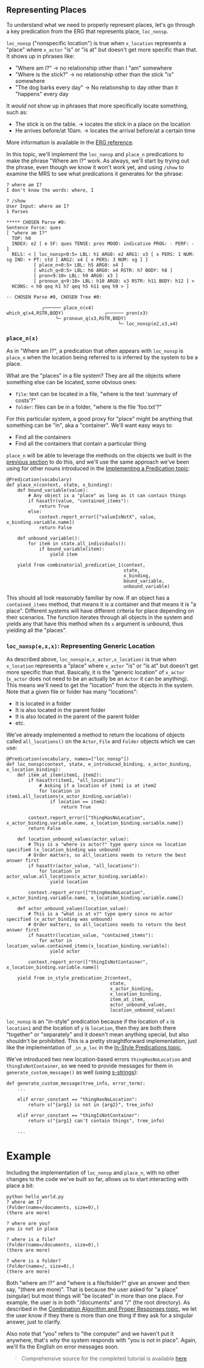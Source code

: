 ## Representing Places
To understand what we need to properly represent places, let's go through a key predication from the ERG that represents place, `loc_nonsp`.

`loc_nonsp` ("nonspecific location") is true when `x_location` represents a "place" where `x_actor` "is" or "is at" but doesn't get more specific than that. It shows up in phrases like:

- "Where am I?" -> no relationship other than I "am" somewhere
- "Where is the stick?" -> no relationship other than the stick "is" somewhere
- "The dog barks every day" -> No relationship to day other than it "happens" every day

It *would not* show up in phrases that more specifically locate something, such as:

- The stick is on the table. -> locates the stick in a place on the location
- He arrives before/at 10am. -> locates the arrival before/at a certain time

More information is available in the [ERG reference](https://blog.inductorsoftware.com/docsproto/erg/ErgSemantics_ImplicitLocatives/).

In this topic, we'll implement the `loc_nonsp` and `place_n` predications to make the phrase "Where am I?" work. As always, we'll start by trying out the phrase, even though we know it won't work yet, and using `/show` to examine the MRS to see what predications it generates for the phrase:

~~~
? where am I?
I don't know the words: where, I

? /show
User Input: where am I?
1 Parses

***** CHOSEN Parse #0:
Sentence Force: ques
[ "where am I?"
  TOP: h0
  INDEX: e2 [ e SF: ques TENSE: pres MOOD: indicative PROG: - PERF: - ]
  RELS: < [ loc_nonsp<0:5> LBL: h1 ARG0: e2 ARG1: x3 [ x PERS: 1 NUM: sg IND: + PT: std ] ARG2: x4 [ x PERS: 3 NUM: sg ] ]
          [ place_n<0:5> LBL: h5 ARG0: x4 ]
          [ which_q<0:5> LBL: h6 ARG0: x4 RSTR: h7 BODY: h8 ]
          [ pron<9:10> LBL: h9 ARG0: x3 ]
          [ pronoun_q<9:10> LBL: h10 ARG0: x3 RSTR: h11 BODY: h12 ] >
  HCONS: < h0 qeq h1 h7 qeq h5 h11 qeq h9 > ]

-- CHOSEN Parse #0, CHOSEN Tree #0: 

             ┌────── place_n(x4)
which_q(x4,RSTR,BODY)               ┌────── pron(x3)
                  └─ pronoun_q(x3,RSTR,BODY)
                                         └─ loc_nonsp(e2,x3,x4)
~~~

### `place_n(x)`
As in "Where am I?", a predication that often appears with `loc_nonsp` is `place_n` when the location being referred to is inferred by the system to be a place.

What are the "places" in a file system? They are all the objects where something else can be located, some obvious ones:
- `file`: text can be located in a file, "where is the text 'summary of costs'?"
- `folder`: files can be in a folder, "where is the file 'foo.txt'?"

For this particular system, a good proxy for "place" might be anything that something can be "in", aka a "container". We'll want easy ways to:

- Find all the containers
- Find all the containers that contain a particular thing

`place_n` will be able to leverage the methods on the objects we built in the [previous section](pxHowTo082State) to do this, and we'll use the same approach we've been using for other nouns introduced in the [Implementing a Predication topic](pxHowTo020ImplementAPredication):

~~~
@Predication(vocabulary)
def place_n(context, state, x_binding):
    def bound_variable(value):
        # Any object is a "place" as long as it can contain things
        if hasattr(value, "contained_items"):
            return True
        else:
            context.report_error(["valueIsNotX", value, x_binding.variable.name])
            return False

    def unbound_variable():
        for item in state.all_individuals():
            if bound_variable(item):
                yield item

    yield from combinatorial_predication_1(context,
                                           state,
                                           x_binding,
                                           bound_variable,
                                           unbound_variable)

~~~

This should all look reasonably familiar by now. If an object has a `contained_items` method, that means it is a container and that means it is "a place". Different systems will have different criteria for place depending on their scenarios. The function iterates through all objects in the system and yields any that have this method when its `x` argument is unbound, thus yielding all the "places".

### `loc_nonsp(e,x,x)`: Representing Generic Location
As described above, `loc_nonsp(e,x_actor,x_location)` is true when `x_location` represents a "place" where `x_actor` "is" or "is at" but doesn't get more specific than that. Basically, it is the "generic location" of `x_actor` (`x_actor` does not need to be an actually be an `Actor` it can be anything). This means we'll need to get the "location" from the objects in the system. Note that a given file or folder has many "locations":

- It is located in a folder
- It is also located in the parent folder
- It is also located in the parent of the parent folder
- etc.

We've already implemented a method to return the locations of objects called `all_locations()` on the `Actor`, `File` and `Folder` objects which we can use:

~~~
@Predication(vocabulary, names=["loc_nonsp"])
def loc_nonsp(context, state, e_introduced_binding, x_actor_binding, x_location_binding):
    def item_at_item(item1, item2):
        if hasattr(item1, "all_locations"):
            # Asking if a location of item1 is at item2
            for location in item1.all_locations(x_actor_binding.variable):
                if location == item2:
                    return True

        context.report_error(["thingHasNoLocation", x_actor_binding.variable.name, x_location_binding.variable.name])
        return False

    def location_unbound_values(actor_value):
        # This is a "where is actor?" type query since no location specified (x_location_binding was unbound)
        # Order matters, so all_locations needs to return the best answer first
        if hasattr(actor_value, "all_locations"):
            for location in actor_value.all_locations(x_actor_binding.variable):
                yield location

        context.report_error(["thingHasNoLocation", x_actor_binding.variable.name, x_location_binding.variable.name])

    def actor_unbound_values(location_value):
        # This is a "what is at x?" type query since no actor specified (x_actor_binding was unbound)
        # Order matters, so all_locations needs to return the best answer first
        if hasattr(location_value, "contained_items"):
            for actor in location_value.contained_items(x_location_binding.variable):
                yield actor

        context.report_error(["thingIsNotContainer", x_location_binding.variable.name])

    yield from in_style_predication_2(context,
                                      state,
                                      x_actor_binding,
                                      x_location_binding,
                                      item_at_item,
                                      actor_unbound_values,
                                      location_unbound_values)
~~~

`loc_nonsp` is an "in-style" predication because if the location of `x` is `location1` and the location of `y` is `location`, then they are both there "together" or "separately" and it doesn't mean anything special, but also shouldn't be prohibited. This is a pretty straightforward implementation, just like the implementation of `_in_p_loc` in the [In-Style Predications topic](pxHowTo030InStylePredications).

We've introduced two new location-based errors `thingHasNoLocation` and `thingIsNotContainer`, so we need to provide messages for them in `generate_custom_message()` as well (using [s-strings](pxHowTo025SStrings)):

~~~
def generate_custom_message(tree_info, error_term):
    ...

    elif error_constant == "thingHasNoLocation":
        return s("{arg1} is not in {arg2}", tree_info)

    elif error_constant == "thingIsNotContainer":
        return s("{arg1} can't contain things", tree_info)

    ...
~~~

# Example
Including the implementation of `loc_nonsp` and `place_n`, with no other changes to the code we've built so far, allows us to start interacting with place a bit:

~~~
python hello_world.py
? where am I?
(Folder(name=/documents, size=0),)
(there are more)

? where are you?
you is not in place

? where is a file?
(Folder(name=/documents, size=0),)
(there are more)

? where is a folder?
(Folder(name=/, size=0),)
(there are more)
~~~

Both "where am I?" and "where is a file/folder?" give an answer and then say, "(there are more)". That is because the user asked for "a place" (singular) but most things will "be located" in more than one place. For example, the user is in both "/documents" and "/" (the root directory). As described in the [Combination Algorithm and Proper Responses topic](../devcon/devcon0050MRSSolverSolutionCombinations), we let the user know if they there is more than one thing if they ask for a singular answer, just to clarify.

Also note that "you" refers to "the computer" and we haven't put it anywhere, that's why the system responds with "you is not in place". Again, we'll fix the English on error messages soon.

> Comprehensive source for the completed tutorial is available [here](https://github.com/EricZinda/Perplexity/tree/main/samples/hello_world)
